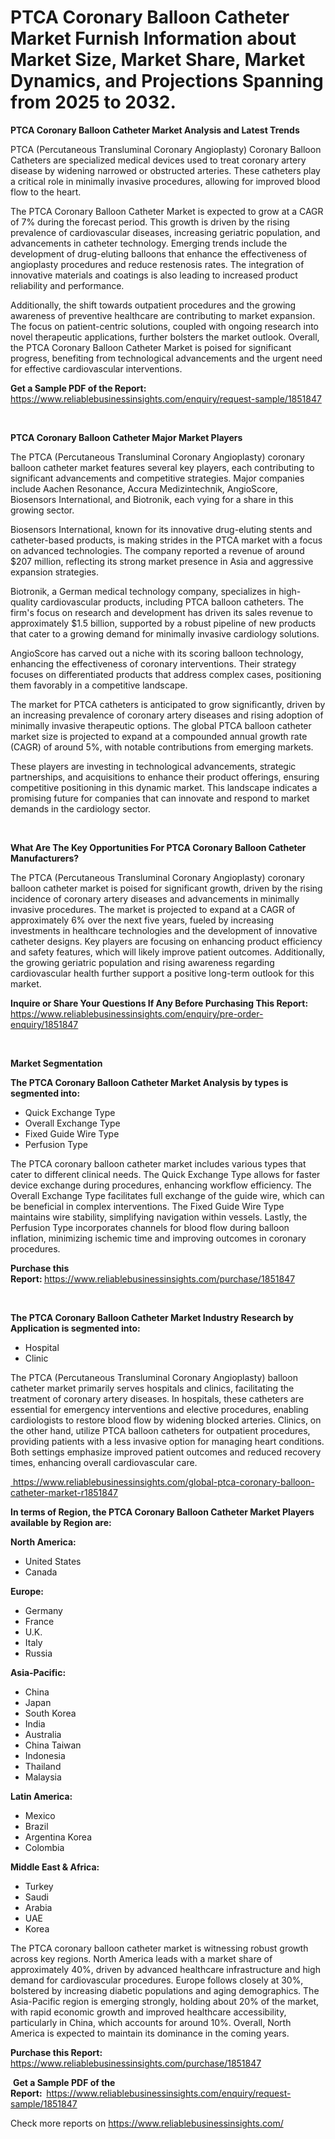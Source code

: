 <p><h1>PTCA Coronary Balloon Catheter Market Furnish Information about Market Size, Market Share, Market Dynamics, and Projections Spanning from 2025 to 2032.</h1></p><p><strong>PTCA Coronary Balloon Catheter Market Analysis and Latest Trends</strong></p>
<p><p>PTCA (Percutaneous Transluminal Coronary Angioplasty) Coronary Balloon Catheters are specialized medical devices used to treat coronary artery disease by widening narrowed or obstructed arteries. These catheters play a critical role in minimally invasive procedures, allowing for improved blood flow to the heart. </p><p>The PTCA Coronary Balloon Catheter Market is expected to grow at a CAGR of 7% during the forecast period. This growth is driven by the rising prevalence of cardiovascular diseases, increasing geriatric population, and advancements in catheter technology. Emerging trends include the development of drug-eluting balloons that enhance the effectiveness of angioplasty procedures and reduce restenosis rates. The integration of innovative materials and coatings is also leading to increased product reliability and performance.</p><p>Additionally, the shift towards outpatient procedures and the growing awareness of preventive healthcare are contributing to market expansion. The focus on patient-centric solutions, coupled with ongoing research into novel therapeutic applications, further bolsters the market outlook. Overall, the PTCA Coronary Balloon Catheter Market is poised for significant progress, benefiting from technological advancements and the urgent need for effective cardiovascular interventions.</p></p>
<p><strong>Get a Sample PDF of the Report:&nbsp;</strong> <a href="https://www.reliablebusinessinsights.com/enquiry/request-sample/1851847?utm_campaign=75&utm_medium=2&utm_source=Github&utm_content=ia&utm_term=07012025&utm_id=ptca-coronary-balloon-catheter">https://www.reliablebusinessinsights.com/enquiry/request-sample/1851847</a></p>
<p>&nbsp;</p>
<p><strong>PTCA Coronary Balloon Catheter Major Market Players</strong></p>
<p><p>The PTCA (Percutaneous Transluminal Coronary Angioplasty) coronary balloon catheter market features several key players, each contributing to significant advancements and competitive strategies. Major companies include Aachen Resonance, Accura Medizintechnik, AngioScore, Biosensors International, and Biotronik, each vying for a share in this growing sector.</p><p>Biosensors International, known for its innovative drug-eluting stents and catheter-based products, is making strides in the PTCA market with a focus on advanced technologies. The company reported a revenue of around $207 million, reflecting its strong market presence in Asia and aggressive expansion strategies.</p><p>Biotronik, a German medical technology company, specializes in high-quality cardiovascular products, including PTCA balloon catheters. The firm's focus on research and development has driven its sales revenue to approximately $1.5 billion, supported by a robust pipeline of new products that cater to a growing demand for minimally invasive cardiology solutions.</p><p>AngioScore has carved out a niche with its scoring balloon technology, enhancing the effectiveness of coronary interventions. Their strategy focuses on differentiated products that address complex cases, positioning them favorably in a competitive landscape.</p><p>The market for PTCA catheters is anticipated to grow significantly, driven by an increasing prevalence of coronary artery diseases and rising adoption of minimally invasive therapeutic options. The global PTCA balloon catheter market size is projected to expand at a compounded annual growth rate (CAGR) of around 5%, with notable contributions from emerging markets.</p><p>These players are investing in technological advancements, strategic partnerships, and acquisitions to enhance their product offerings, ensuring competitive positioning in this dynamic market. This landscape indicates a promising future for companies that can innovate and respond to market demands in the cardiology sector.</p></p>
<p>&nbsp;</p>
<p><strong>What Are The Key Opportunities For PTCA Coronary Balloon Catheter Manufacturers?</strong></p>
<p><p>The PTCA (Percutaneous Transluminal Coronary Angioplasty) coronary balloon catheter market is poised for significant growth, driven by the rising incidence of coronary artery diseases and advancements in minimally invasive procedures. The market is projected to expand at a CAGR of approximately 6% over the next five years, fueled by increasing investments in healthcare technologies and the development of innovative catheter designs. Key players are focusing on enhancing product efficiency and safety features, which will likely improve patient outcomes. Additionally, the growing geriatric population and rising awareness regarding cardiovascular health further support a positive long-term outlook for this market.</p></p>
<p><strong>Inquire or Share Your Questions If Any Before Purchasing This Report:</strong> <a href="https://www.reliablebusinessinsights.com/enquiry/pre-order-enquiry/1851847?utm_campaign=75&utm_medium=2&utm_source=Github&utm_content=ia&utm_term=07012025&utm_id=ptca-coronary-balloon-catheter">https://www.reliablebusinessinsights.com/enquiry/pre-order-enquiry/1851847</a></p>
<p>&nbsp;</p>
<p><strong>Market Segmentation</strong></p>
<p><strong>The PTCA Coronary Balloon Catheter Market Analysis by types is segmented into:</strong></p>
<p><ul><li>Quick Exchange Type</li><li>Overall Exchange Type</li><li>Fixed Guide Wire Type</li><li>Perfusion Type</li></ul></p>
<p><p>The PTCA coronary balloon catheter market includes various types that cater to different clinical needs. The Quick Exchange Type allows for faster device exchange during procedures, enhancing workflow efficiency. The Overall Exchange Type facilitates full exchange of the guide wire, which can be beneficial in complex interventions. The Fixed Guide Wire Type maintains wire stability, simplifying navigation within vessels. Lastly, the Perfusion Type incorporates channels for blood flow during balloon inflation, minimizing ischemic time and improving outcomes in coronary procedures.</p></p>
<p><strong>Purchase this Report:&nbsp;</strong><a href="https://www.reliablebusinessinsights.com/purchase/1851847?utm_campaign=75&utm_medium=2&utm_source=Github&utm_content=ia&utm_term=07012025&utm_id=ptca-coronary-balloon-catheter">https://www.reliablebusinessinsights.com/purchase/1851847</a></p>
<p>&nbsp;</p>
<p><strong>The PTCA Coronary Balloon Catheter Market Industry Research by Application is segmented into:</strong></p>
<p><ul><li>Hospital</li><li>Clinic</li></ul></p>
<p><p>The PTCA (Percutaneous Transluminal Coronary Angioplasty) balloon catheter market primarily serves hospitals and clinics, facilitating the treatment of coronary artery diseases. In hospitals, these catheters are essential for emergency interventions and elective procedures, enabling cardiologists to restore blood flow by widening blocked arteries. Clinics, on the other hand, utilize PTCA balloon catheters for outpatient procedures, providing patients with a less invasive option for managing heart conditions. Both settings emphasize improved patient outcomes and reduced recovery times, enhancing overall cardiovascular care.</p></p>
<p><a href="https://www.reliablebusinessinsights.com/global-ptca-coronary-balloon-catheter-market-r1851847?utm_campaign=75&utm_medium=2&utm_source=Github&utm_content=ia&utm_term=07012025&utm_id=ptca-coronary-balloon-catheter">&nbsp;https://www.reliablebusinessinsights.com/global-ptca-coronary-balloon-catheter-market-r1851847</a></p>
<p><strong>In terms of Region, the PTCA Coronary Balloon Catheter Market Players available by Region are:</strong></p>
<p>
    <p> <strong> North America: </strong>
        <ul>
            <li>United States</li>
            <li>Canada</li>
        </ul>
        </p> 
    <p> <strong> Europe: </strong>
        <ul>
            <li>Germany</li>
            <li>France</li>
            <li>U.K.</li>
            <li>Italy</li>
            <li>Russia</li>
        </ul>
        </p> 
    <p> <strong> Asia-Pacific: </strong>
        <ul>
            <li>China</li>
            <li>Japan</li>
            <li>South Korea</li>
            <li>India</li>
            <li>Australia</li>
            <li>China Taiwan</li>
            <li>Indonesia</li>
            <li>Thailand</li>
            <li>Malaysia</li>
        </ul>
        </p> 
    <p> <strong> Latin America: </strong>
        <ul>
            <li>Mexico</li>
            <li>Brazil</li>
            <li>Argentina Korea</li>
            <li>Colombia</li>
        </ul>
        </p> 
    <p> <strong> Middle East & Africa: </strong>
        <ul>
            <li>Turkey</li>
            <li>Saudi</li>
            <li>Arabia</li>
            <li>UAE</li>
            <li>Korea</li>
        </ul>
    </p>
    </p>
<p><p>The PTCA coronary balloon catheter market is witnessing robust growth across key regions. North America leads with a market share of approximately 40%, driven by advanced healthcare infrastructure and high demand for cardiovascular procedures. Europe follows closely at 30%, bolstered by increasing diabetic populations and aging demographics. The Asia-Pacific region is emerging strongly, holding about 20% of the market, with rapid economic growth and improved healthcare accessibility, particularly in China, which accounts for around 10%. Overall, North America is expected to maintain its dominance in the coming years.</p></p>
<p><strong>Purchase this Report: </strong><a href="https://www.reliablebusinessinsights.com/purchase/1851847?utm_campaign=75&utm_medium=2&utm_source=Github&utm_content=ia&utm_term=07012025&utm_id=ptca-coronary-balloon-catheter">https://www.reliablebusinessinsights.com/purchase/1851847</a></p>
<p>&nbsp;<strong>Get a Sample PDF of the Report:&nbsp;&nbsp;</strong><a href="https://www.reliablebusinessinsights.com/enquiry/request-sample/1851847?utm_campaign=75&utm_medium=2&utm_source=Github&utm_content=ia&utm_term=07012025&utm_id=ptca-coronary-balloon-catheter">https://www.reliablebusinessinsights.com/enquiry/request-sample/1851847</a></p>
<p><strong></strong></p>
<p>Check more reports on <a href="https://www.reliablebusinessinsights.com/?utm_campaign=75&utm_medium=2&utm_source=Github&utm_content=ia&utm_term=07012025&utm_id=ptca-coronary-balloon-catheter">https://www.reliablebusinessinsights.com/</a></p>